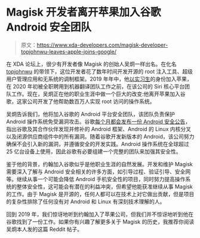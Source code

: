 # Magisk 开发者离开苹果加入谷歌 Android 安全团队

> 原文：<https://www.xda-developers.com/magisk-developer-topjohnwu-leaves-apple-joins-google/>

在 XDA 论坛上，很少有开发者像 Magisk 的创始人吴炯一样出名。在化名 [topjohnwu](https://forum.xda-developers.com/m/topjohnwu.4470081/) 的带领下，这位开发者花了数年时间开发开源的 root 注入工具、超级用户管理应用和无系统的调制框架。2019 年年中，他[以实习生](https://twitter.com/topjohnwu/status/1124783419408375810)的身份加入苹果，在 2020 年初被全职聘用到机器翻译团队工作之前，在该公司的 Siri 核心平台团队工作。现在，吴炯正在他的职业生涯中做一个巨大的改变:他离开苹果加入谷歌，这家公司开发了他帮助数百万人实现 root 访问的操作系统。

吴炯告诉我们，他将加入谷歌的 Android 平台安全团队，该团队负责保护 Android 操作系统免受漏洞攻击。谷歌[每个月都会发布一份 Android 安全公告](https://www.xda-developers.com/how-android-security-patch-updates-work/)，指出谷歌及其合作伙伴发现并修补的 Android 框架、Android 的 Linux 内核分叉以及闭源供应商组件中的所有漏洞。随着谷歌开发新版本的 Android，该公司努力确保不会引入新的漏洞，并遵循安全的开发实践。Android 操作系统在全球超过 25 亿台设备上使用，因此谷歌有必要组建一个完整的团队来加强其安全性。

鉴于他的背景，约翰加入谷歌似乎是他职业生涯的自然发展。开发和维护 Magisk 需要深入了解与 Android 安全相关的许多方面，如引导过程、验证引导、安全网等。继续从事一个可能会降低 Android 手机安全性的项目，同时努力提高操作系统的整体安全性，这可能会有潜在的利益冲突，但希望他能获准继续从事 Magisk 的工作。由于 Magisk 是开源的，任何人都可以在技术上对它做出贡献，但是项目的复杂性排除了任何没有对 Android 和 Linux 有深刻技术理解的人。

回到 2019 年，我们惊讶地听到约翰加入了苹果公司，但我们并不惊讶地听到他在谷歌找到了一份工作。如果你有兴趣了解更多关于 Magisk 的历史，我推荐你阅读吴炯本人发的这篇 Reddit 帖子。